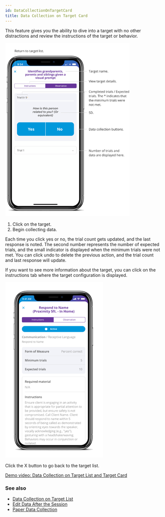 ```yaml
---
id: DataCollectionOnTargetCard
title: Data Collection on Target Card
---
```


This feature gives you the ability to dive into a target with no other distractions and review the instructions of the target or behavior.  

<img src="/img/TargetCard.png" width="400" />

1. Click on the target.
2. Begin collecting data.
  

Each time you click yes or no, the trial count gets updated, and the last response is noted. The second number represents the number of expected trials, and the small indicator is displayed when the minimum trials were not met. You can click undo to delete the previous action, and the trial count and last response will update. 
 
If you want to see more information about the target, you can click on the instructions tab where the target configuration is displayed.

<img src="/img/InstructionsTab.png" width="315" />

Click the X button to go back to the target list.

[Demo video: Data Collection on Target List and Target Card](https://youtu.be/-wdmkUeijpY "Title")

### See also
- [Data Collection on Target List](DataCollection/DataCollectionOnTargetList.md)
- [Edit Data After the Session](DataCollection/EditDataAfterSession.md)
- [Paper Data Collection](DataCollection/PaperDataCollection.md)